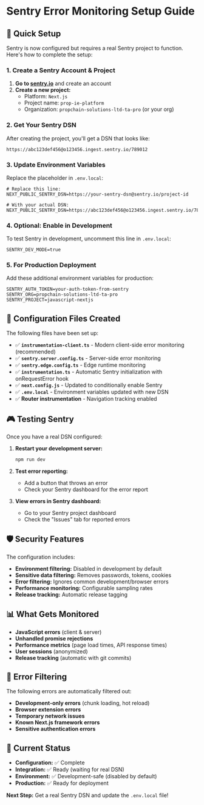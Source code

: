 # Sentry Error Monitoring Setup Guide

## 🎯 Quick Setup

Sentry is now configured but requires a real Sentry project to function. Here's how to complete the setup:

### 1. Create a Sentry Account & Project

1. **Go to [sentry.io](https://sentry.io)** and create an account
2. **Create a new project:**
   - Platform: `Next.js`
   - Project name: `prop-ie-platform`
   - Organization: `propchain-solutions-ltd-ta-pro` (or your org)

### 2. Get Your Sentry DSN

After creating the project, you'll get a DSN that looks like:
```
https://abc123def456@o123456.ingest.sentry.io/789012
```

### 3. Update Environment Variables

Replace the placeholder in `.env.local`:

```env
# Replace this line:
NEXT_PUBLIC_SENTRY_DSN=https://your-sentry-dsn@sentry.io/project-id

# With your actual DSN:
NEXT_PUBLIC_SENTRY_DSN=https://abc123def456@o123456.ingest.sentry.io/789012
```

### 4. Optional: Enable in Development

To test Sentry in development, uncomment this line in `.env.local`:
```env
SENTRY_DEV_MODE=true
```

### 5. For Production Deployment

Add these additional environment variables for production:

```env
SENTRY_AUTH_TOKEN=your-auth-token-from-sentry
SENTRY_ORG=propchain-solutions-ltd-ta-pro
SENTRY_PROJECT=javascript-nextjs
```

## 🔧 Configuration Files Created

The following files have been set up:

- ✅ **`instrumentation-client.ts`** - Modern client-side error monitoring (recommended)
- ✅ **`sentry.server.config.ts`** - Server-side error monitoring  
- ✅ **`sentry.edge.config.ts`** - Edge runtime monitoring
- ✅ **`instrumentation.ts`** - Automatic Sentry initialization with onRequestError hook
- ✅ **`next.config.js`** - Updated to conditionally enable Sentry
- ✅ **`.env.local`** - Environment variables updated with new DSN
- ✅ **Router instrumentation** - Navigation tracking enabled

## 🎮 Testing Sentry

Once you have a real DSN configured:

1. **Restart your development server:**
   ```bash
   npm run dev
   ```

2. **Test error reporting:**
   - Add a button that throws an error
   - Check your Sentry dashboard for the error report

3. **View errors in Sentry dashboard:**
   - Go to your Sentry project dashboard
   - Check the "Issues" tab for reported errors

## 🛡️ Security Features

The configuration includes:

- **Environment filtering:** Disabled in development by default
- **Sensitive data filtering:** Removes passwords, tokens, cookies
- **Error filtering:** Ignores common development/browser errors
- **Performance monitoring:** Configurable sampling rates
- **Release tracking:** Automatic release tagging

## 📊 What Gets Monitored

- **JavaScript errors** (client & server)
- **Unhandled promise rejections**
- **Performance metrics** (page load times, API response times)
- **User sessions** (anonymized)
- **Release tracking** (automatic with git commits)

## 🚫 Error Filtering

The following errors are automatically filtered out:

- **Development-only errors** (chunk loading, hot reload)
- **Browser extension errors**
- **Temporary network issues**
- **Known Next.js framework errors**
- **Sensitive authentication errors**

## 🎯 Current Status

- **Configuration:** ✅ Complete
- **Integration:** ✅ Ready (waiting for real DSN)
- **Environment:** ✅ Development-safe (disabled by default)
- **Production:** ✅ Ready for deployment

**Next Step:** Get a real Sentry DSN and update the `.env.local` file!